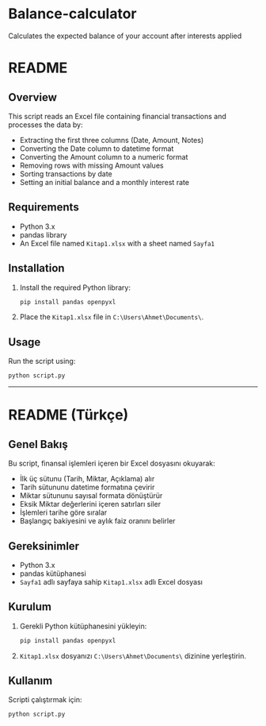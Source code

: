 # Balance-calculator
Calculates the expected balance of your account after interests applied

# README

## Overview

This script reads an Excel file containing financial transactions and processes the data by:

- Extracting the first three columns (Date, Amount, Notes)
- Converting the Date column to datetime format
- Converting the Amount column to a numeric format
- Removing rows with missing Amount values
- Sorting transactions by date
- Setting an initial balance and a monthly interest rate

## Requirements

- Python 3.x
- pandas library
- An Excel file named `Kitap1.xlsx` with a sheet named `Sayfa1`

## Installation

1. Install the required Python library:
   ```sh
   pip install pandas openpyxl
   ```
2. Place the `Kitap1.xlsx` file in `C:\Users\Ahmet\Documents\`.

## Usage

Run the script using:

```sh
python script.py
```


---

# README (Türkçe)

## Genel Bakış

Bu script, finansal işlemleri içeren bir Excel dosyasını okuyarak:

- İlk üç sütunu (Tarih, Miktar, Açıklama) alır
- Tarih sütununu datetime formatına çevirir
- Miktar sütununu sayısal formata dönüştürür
- Eksik Miktar değerlerini içeren satırları siler
- İşlemleri tarihe göre sıralar
- Başlangıç bakiyesini ve aylık faiz oranını belirler

## Gereksinimler

- Python 3.x
- pandas kütüphanesi
- `Sayfa1` adlı sayfaya sahip `Kitap1.xlsx` adlı Excel dosyası

## Kurulum

1. Gerekli Python kütüphanesini yükleyin:
   ```sh
   pip install pandas openpyxl
   ```
2. `Kitap1.xlsx` dosyanızı `C:\Users\Ahmet\Documents\` dizinine yerleştirin.

## Kullanım

Scripti çalıştırmak için:

```sh
python script.py
```


